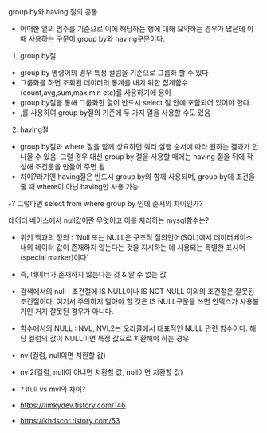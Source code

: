 group by와 having 절의 공통
- 어떠한 열의 범주를 기준으로 이에 해당하는 행에 대해 요약하는 경우가 많은데 이 때 사용하는 구문이 group by와  having구문이다.

1. group by절
- group by 명령어의 경우 특정 컬럼을 기준으로 그룹화 할 수 있다
- 그룹화를 하면 조회된 데이터의 통계를 내기 위한 집계함수(count,avg,sum,max,min etc)를 사용하기에 용이
- group by절을 통해 그룹화한 열이 반드시 select 절 안에 포함되어 있어야 한다.
- ,를 사용하여 group by절의 기준에 두 가지 열을 사용할 수도 있음

2. having절
- group by절과 where 절을 함께 상요하면 쿼리 실행 순서에 따라 원하는 결과가 안 나올 수 있음. 그럴 경우 대신 group by 절을 사용할 때에는 having 절을 뒤에 작성해 조건문을 만들어 주면 됨
- 차이?라기엔 having절은 반드시 group by와 함께 사용되며, group by에 조건을 줄 때 where이 아닌 having만 사용 가능

-? 그렇다면 select from where group by 인데 순서의 차이인가?

데이터 베이스에서 null값이란 무엇이고 이를 처리하는 mysql함수는?
- 위키 백과의 정의 : 'Null 또는 NULL은 구조적 질의언어(SQL)에서 데이터베이스 내의 데이터 값이 존재하지 않는다는 것을 지시하는 데 사용되는 특별한 표시어(special marker)이다'
- 즉, 데이터가 존재하지 않는다는 것 & 알 수 없는 값

- 검색에서의 null : 조건절에 IS NULL이나 IS NOT NULL 이외의 조건절은 잘못된 조건절이다. 여기서 주의하지 말아야 할 것은 IS NULL구문을 쓰면 인덱스가 사용불가인 거지 잘못된 경우가 아니다.
- 함수에서의 NULL : NVL, NVL2는 오라클에서 대표적인 NULL 관련 함수이다. 해당 컬럼의 값이 NULL이면 특정 값으로 치환해야 하는 경우
- nvl(컬럼, null이면 치환할 값)
- nvl2(컬럼, null이 아니면 치환할 값, null이면 치환할 값)

- ? ifull vs mvl의 차이?

- https://limkydev.tistory.com/146
- https://khdscor.tistory.com/53
